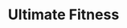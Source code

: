 ---
lauout: info
type: Standard
title: Ultimate Fitness
section: body & fitness gym
logo: placeholder
ratings:
phone: "27177"
email:
address:
description: Opening hours Monday to Friday from 6am – 8 pm except Wednesdays 6am- 7pm and Saturday 6am – 12 pm. located at the Tennis Club.
---